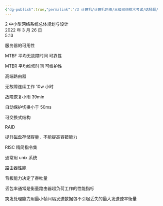 ```yaml
---
{"dg-publish":true,"permalink":"/3 计算机/计算机网络/三级网络技术考试/选择题/2 中小型网络系统总体规划与设计/","title":"2 中小型网络系统总体规划与设计"}
---
```



2 中小型网络系统总体规划与设计  
2022 年 3 月 26 日  
5:13

服务器的可用性

MTBF 平均无故障时间 可靠性

MTBR 平均维修时间 可维护性

高端路由器

无故障连续工作 10w 小时

故障恢复小雨 39min

自动保护切换小于 50ms

可交换式结构

RAID

提升磁盘存储容量，不能提高容错能力

RISC 精简指令集

通常用 unix 系统

路由器性能

背板能力决定了吞吐量

丢包率通常是衡量路由器超负荷工作的性能指标

突发处理能力用最小帧间隔发送数据包不引起丢失的最大发送速率衡量